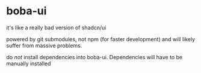 # boba-ui
it's like a really bad version of shadcn/ui

powered by git submodules, not npm (for faster development) and will likely suffer from massive problems.

do _not_ install dependencies into boba-ui. Dependencies will have to be manually installed
